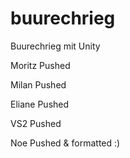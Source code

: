 # buurechrieg
Buurechrieg mit Unity

Moritz Pushed

Milan Pushed

Eliane Pushed

VS2 Pushed

Noe Pushed & formatted :)